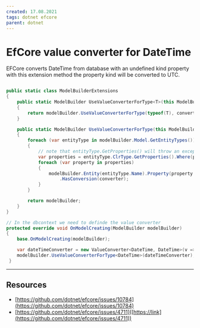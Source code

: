 ```yaml
---
created: 17.08.2021
tags: dotnet efcore
parent: dotnet
---
```


# EfCore value converter for DateTime

EFCore converts DateTime from database with an undefined kind property with this extension method the property kind will be converted to UTC.

```csharp

public static class ModelBuilderExtensions
{
    public static ModelBuilder UseValueConverterForType<T>(this ModelBuilder modelBuilder, ValueConverter converter)
    {
        return modelBuilder.UseValueConverterForType(typeof(T), converter);
    }

    public static ModelBuilder UseValueConverterForType(this ModelBuilder modelBuilder, Type type, ValueConverter converter)
    {
        foreach (var entityType in modelBuilder.Model.GetEntityTypes())
        {
            // note that entityType.GetProperties() will throw an exception, so we have to use reflection 
            var properties = entityType.ClrType.GetProperties().Where(p => p.PropertyType == type);
            foreach (var property in properties)
            {
                modelBuilder.Entity(entityType.Name).Property(property.Name)
                    .HasConversion(converter);
            }
        }

        return modelBuilder;
    }
}

// In the dbcontext we need to definde the value converter
protected override void OnModelCreating(ModelBuilder modelBuilder)
{
    base.OnModelCreating(modelBuilder);

    var dateTimeConverter = new ValueConverter<DateTime, DateTime>(v => v, v => DateTime.SpecifyKind(v, DateTimeKind.Utc));
    modelBuilder.UseValueConverterForType<DateTime>(dateTimeConverter);
 }

```

---

## Resources

* [https://github.com/dotnet/efcore/issues/10784](https://github.com/dotnet/efcore/issues/10784)
* [https://github.com/dotnet/efcore/issues/4711]([https://link](https://github.com/dotnet/efcore/issues/4711))